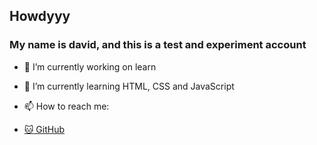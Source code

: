 ## Howdyyy

### My name is david, and this is a test and experiment account

- 🔭 I’m currently working on learn
- 🌱 I’m currently learning HTML, CSS and JavaScript

- 📫 How to reach me: 
* [:cat: GitHub](https://github.com/lordaval)


